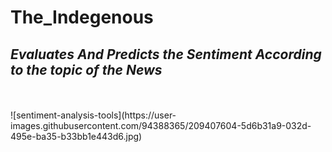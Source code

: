 # The_Indegenous

<h2><b><i>Evaluates And Predicts the Sentiment According to the topic of the News</i></b></h2>
<br> </br>
![sentiment-analysis-tools](https://user-images.githubusercontent.com/94388365/209407604-5d6b31a9-032d-495e-ba35-b33bb1e443d6.jpg)
